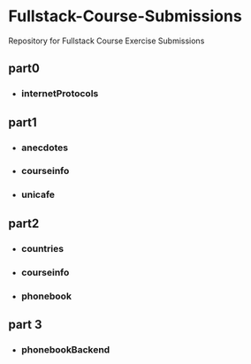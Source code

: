 # Fullstack-Course-Submissions
Repository for Fullstack Course Exercise Submissions

## part0
- ### internetProtocols

## part1
- ### anecdotes
- ### courseinfo
- ### unicafe

## part2
- ### countries
- ### courseinfo
- ### phonebook

## part 3
- ### phonebookBackend
